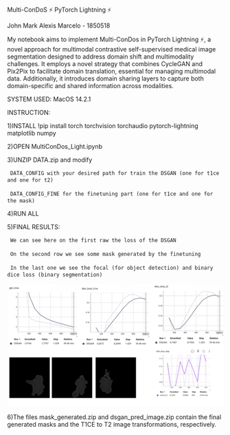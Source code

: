 Multi-ConDoS ⚡ PyTorch Lightning ⚡

John Mark Alexis Marcelo - 1850518 

My notebook aims to implement Multi-ConDos in PyTorch Lightning ⚡, a novel approach for multimodal contrastive self-supervised medical image segmentation designed to address domain shift and multimodality challenges. It employs a novel strategy that combines CycleGAN and Pix2Pix to facilitate domain translation, essential for managing multimodal data. Additionally, it introduces domain sharing layers to capture both domain-specific and shared information across modalities.

SYSTEM USED: MacOS 14.2.1

INSTRUCTION:

1)INSTALL
!pip install torch torchvision torchaudio pytorch-lightning matplotlib numpy

2)OPEN MultiConDos_Light.ipynb

3)UNZIP DATA.zip and modify

     DATA_CONFIG with your desired path for train the DSGAN (one for t1ce and one for t2)
     
     DATA_CONFIG_FINE for the finetuning part (one for t1ce and one for the mask)
   
4)RUN ALL

5)FINAL RESULTS:
     
     We can see here on the first raw the loss of the DSGAN
     
     On the second row we see some mask generated by the finetuning
     
     In the last one we see the focal (for object detection) and binary dice loss (binary segmentation)

![Image 1](https://raw.githubusercontent.com/sanjohngiangino/NN_MultiConDos/main/results.png)

6)The files mask_generated.zip and dsgan_pred_image.zip contain the final generated masks and the T1CE to T2 image transformations, respectively.
